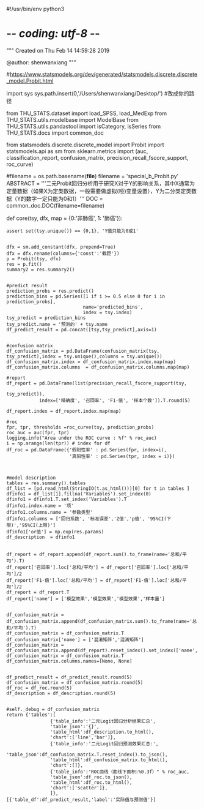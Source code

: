 #!/usr/bin/env python3
# -*- coding: utf-8 -*-
"""
Created on Thu Feb 14 14:59:28 2019

@author: shenwanxiang
"""

#https://www.statsmodels.org/dev/generated/statsmodels.discrete.discrete_model.Probit.html







import sys
sys.path.insert(0,'/Users/shenwanxiang/Desktop/') #改成你的路径


from THU_STATS.dataset import load_SPSS, load_MedExp
from THU_STATS.utils.modelbase import ModelBase
from THU_STATS.utils.pandastool import isCategory, isSeries
from THU_STATS.docs import common_doc

from statsmodels.discrete.discrete_model import Probit
import statsmodels.api as sm
from sklearn.metrics import (auc, classification_report, confusion_matrix,
                             precision_recall_fscore_support, roc_curve)


#filename = os.path.basename(__file__)
filename = 'special_b_Probit.py'
ABSTRACT = '''二元Probit回归分析用于研究X对于Y的影响关系，其中X通常为定量数据（如果X为定类数据，一般需要做虚拟(哑)变量设置），Y为二分类定类数据（Y的数字一定只能为0和1）'''
DOC = common_doc.DOC(filename=filename)




def core(tsy, dfx, map = {0:'非肺癌', 1: '肺癌'}):
    
    
    assert set(tsy.unique()) == {0,1}, 'Y值只能为0或1'
    
    
    dfx = sm.add_constant(dfx, prepend=True)
    dfx = dfx.rename(columns={'const':'截距'}) 
    p = Probit(tsy, dfx)
    res = p.fit()    
    summary2 = res.summary2()
    

    #predict result
    prediction_probs = res.predict()
    prediction_bins = pd.Series([1 if i >= 0.5 else 0 for i in prediction_probs],
                                name='predicted_bins',
                                index = tsy.index)
    tsy_predict = prediction_bins
    tsy_predict.name = '预测的' + tsy.name
    df_predict_result = pd.concat([tsy,tsy_predict],axis=1)


    #confusion matrix
    df_confusion_matrix = pd.DataFrame(confusion_matrix(tsy, tsy_predict),index = tsy.unique(),columns = tsy.unique())
    df_confusion_matrix.index = df_confusion_matrix.index.map(map)
    df_confusion_matrix.columns  = df_confusion_matrix.columns.map(map)
    
    #report
    df_report = pd.DataFrame(list(precision_recall_fscore_support(tsy, 
                                                                  tsy_predict)),
                index=['精确度', '召回率', 'F1-值', '样本个数']).T.round(5)

    df_report.index = df_report.index.map(map)

    #roc
    fpr, tpr, thresholds =roc_curve(tsy, prediction_probs)
    roc_auc = auc(fpr, tpr)
    logging.info("Area under the ROC curve : %f" % roc_auc)
    i = np.arange(len(tpr)) # index for df
    df_roc = pd.DataFrame({'假阳性率' : pd.Series(fpr, index=i),
                           '真阳性率' : pd.Series(tpr, index = i)})



    #model description
    tables = res.summary().tables
    df_list = [pd.read_html(StringIO(t.as_html()))[0] for t in tables ]
    dfinfo1 = df_list[1].fillna('Variables').set_index(0)
    dfinfo1 = dfinfo1.T.set_index('Variables').T
    dfinfo1.index.name = '项'
    dfinfo1.columns.name = '参数类型'
    dfinfo1.columns = ['回归系数', '标准误差','Z值','p值', '95%CI(下限)','95%CI(上限)']
    dfinfo1['or值'] = np.exp(res.params)
    df_description  = dfinfo1


    df_report = df_report.append(df_report.sum().to_frame(name='总和/平均').T)
    df_report['召回率'].loc['总和/平均'] = df_report['召回率'].loc['总和/平均']/2
    df_report['F1-值'].loc['总和/平均'] = df_report['F1-值'].loc['总和/平均']/2
    df_report = df_report.T
    df_report['name'] = ['模型效果','模型效果','模型效果','样本量']


    df_confusion_matrix = df_confusion_matrix.append(df_confusion_matrix.sum().to_frame(name='总和/平均').T)
    df_confusion_matrix = df_confusion_matrix.T
    df_confusion_matrix['name'] = ['混淆矩阵','混淆矩阵']
    df_confusion_matrix = df_confusion_matrix.append(df_report).reset_index().set_index(['name','index'])
    df_confusion_matrix = df_confusion_matrix.T
    df_confusion_matrix.columns.names=[None, None]


    df_predict_result = df_predict_result.round(5)
    df_confusion_matrix = df_confusion_matrix.round(5)
    df_roc = df_roc.round(5)
    df_description = df_description.round(5)


    #self._debug = df_confusion_matrix
    return {'tables':[
                    {'table_info':'二元Logit回归分析结果汇总',
                    'table_json':'{}',
                    'table_html':df_description.to_html(),
                    'chart':['line','bar']},
                    {'table_info':'二元Logit回归预测效果汇总:',
                    'table_json':df_confusion_matrix.T.reset_index().to_json(),
                    'table_html':df_confusion_matrix.to_html(),
                    'chart':[]},                    
                    {'table_info':"ROC曲线（曲线下面积:%0.3f）" % roc_auc,
                    'table_json':df_roc.to_json(),
                    'table_html':df_roc.to_html(),
                    'chart':['scatter']},                              
                    ]}, 
    [{'table_df':df_predict_result,'label':'实际值与预测值'}]


